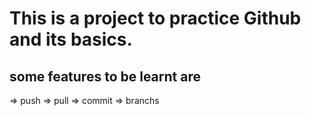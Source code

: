 # This is a project to practice Github and its basics.
## some features to be learnt are
=> push
=> pull
=> commit
=> branchs